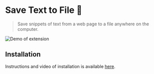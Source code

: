 # Save Text to File :memo:

> Save snippets of text from a web page to a file anywhere on the computer.

![Demo of extension](demo.gif)


## Installation

Instructions and video of installation is available [here](doc/installation.md).
